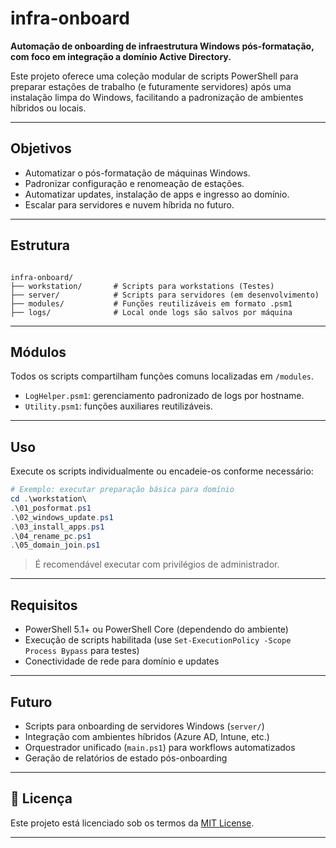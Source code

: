 # infra-onboard

**Automação de onboarding de infraestrutura Windows pós-formatação, com foco em integração a domínio Active Directory.**

Este projeto oferece uma coleção modular de scripts PowerShell para preparar estações de trabalho (e futuramente servidores) após uma instalação limpa do Windows, facilitando a padronização de ambientes híbridos ou locais.

---

## Objetivos

- Automatizar o pós-formatação de máquinas Windows.
- Padronizar configuração e renomeação de estações.
- Automatizar updates, instalação de apps e ingresso ao domínio.
- Escalar para servidores e nuvem híbrida no futuro.

---

## Estrutura

```

infra-onboard/
├── workstation/       # Scripts para workstations (Testes)
├── server/            # Scripts para servidores (em desenvolvimento)
├── modules/           # Funções reutilizáveis em formato .psm1
├── logs/              # Local onde logs são salvos por máquina

````

---

## Módulos

Todos os scripts compartilham funções comuns localizadas em `/modules`.

- `LogHelper.psm1`: gerenciamento padronizado de logs por hostname.
- `Utility.psm1`: funções auxiliares reutilizáveis.

---

## Uso

Execute os scripts individualmente ou encadeie-os conforme necessário:

```powershell
# Exemplo: executar preparação básica para domínio
cd .\workstation\
.\01_posformat.ps1
.\02_windows_update.ps1
.\03_install_apps.ps1
.\04_rename_pc.ps1
.\05_domain_join.ps1
````

> É recomendável executar com privilégios de administrador.

---

## Requisitos

* PowerShell 5.1+ ou PowerShell Core (dependendo do ambiente)
* Execução de scripts habilitada (use `Set-ExecutionPolicy -Scope Process Bypass` para testes)
* Conectividade de rede para domínio e updates

---

## Futuro

* Scripts para onboarding de servidores Windows (`server/`)
* Integração com ambientes híbridos (Azure AD, Intune, etc.)
* Orquestrador unificado (`main.ps1`) para workflows automatizados
* Geração de relatórios de estado pós-onboarding

---

## 📜 Licença

Este projeto está licenciado sob os termos da [MIT License](./LICENSE).


---
